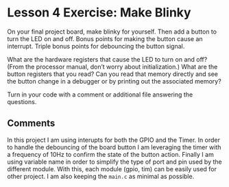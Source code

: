 # Lesson 4 Exercise: Make Blinky

On your final project board, make blinky for yourself. Then add a button to turn the LED on and off. Bonus points for making the button cause an interrupt. Triple bonus points for debouncing the button signal.

What are the hardware registers that cause the LED to turn on and off? (From the processor manual, don’t worry about initialization.) What are the button registers that you read? Can you read that memory directly and see the button change in a debugger or by printing out the associated memory?

Turn in your code with a comment or additional file answering the questions.

## Comments

In this project I am using interupts for both the GPIO and the Timer.
In order to handle the debouncing of the board button I am leveraging the timer with a frequency of 10Hz to confirm the state of the button action.
Finally I am using variable name in order to simplify the type of port and pin used by the different module. With this, each module (gpio, tim) can be easily used for other project.
I am also keeping the `main.c` as minimal as possible.